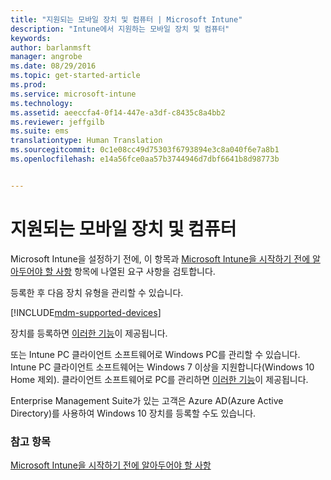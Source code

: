 ```yaml
---
title: "지원되는 모바일 장치 및 컴퓨터 | Microsoft Intune"
description: "Intune에서 지원하는 모바일 장치 및 컴퓨터"
keywords: 
author: barlanmsft
manager: angrobe
ms.date: 08/29/2016
ms.topic: get-started-article
ms.prod: 
ms.service: microsoft-intune
ms.technology: 
ms.assetid: aeeccfa4-0f14-447e-a3df-c8435c8a4bb2
ms.reviewer: jeffgilb
ms.suite: ems
translationtype: Human Translation
ms.sourcegitcommit: 0c1e08cc49d75303f6793894e3c8a040f6e7a8b1
ms.openlocfilehash: e14a56fce0aa57b3744946d7dbf6641b8d98773b


---
```


# 지원되는 모바일 장치 및 컴퓨터

Microsoft Intune을 설정하기 전에, 이 항목과 [Microsoft Intune을 시작하기 전에 알아두어야 할 사항](what-to-know-before-you-start-microsoft-intune.md) 항목에 나열된 요구 사항을 검토합니다.

등록한 후 다음 장치 유형을 관리할 수 있습니다.

[!INCLUDE[mdm-supported-devices](../includes/mdm-supported-devices.md)]

장치를 등록하면 [이러한 기능](/Intune/get-started/choose-how-to-manage-devices)이 제공됩니다.

또는 Intune PC 클라이언트 소프트웨어로 Windows PC를 관리할 수 있습니다. Intune PC 클라이언트 소프트웨어는 Windows 7 이상을 지원합니다(Windows 10 Home 제외). 클라이언트 소프트웨어로 PC를 관리하면 [이러한 기능](/Intune/)이 제공됩니다.

Enterprise Management Suite가 있는 고객은 Azure AD(Azure Active Directory)를 사용하여 Windows 10 장치를 등록할 수도 있습니다.

### 참고 항목
[Microsoft Intune을 시작하기 전에 알아두어야 할 사항](what-to-know-before-you-start-microsoft-intune.md)



<!--HONumber=Sep16_HO1-->


